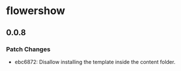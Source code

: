 # flowershow

## 0.0.8

### Patch Changes

- ebc6872: Disallow installing the template inside the content folder.
